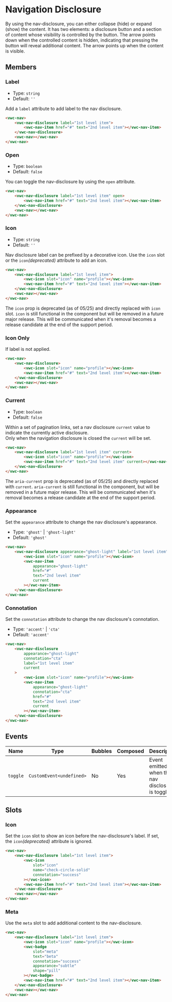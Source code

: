 # Navigation Disclosure

By using the nav-disclosure, you can either collapse (hide) or expand (show) the content.
It has two elements: a disclosure button and a section of content whose visibility is controlled by the button.
The arrow points down when the controlled content is hidden, indicating that pressing the button will reveal additional content.
The arrow points up when the content is visible.

## Members

### Label

- Type: `string`
- Default: `''`

Add a `label` attribute to add label to the nav disclosure.

```html preview
<vwc-nav>
	<vwc-nav-disclosure label="1st level item">
		<vwc-nav-item href="#" text="2nd level item"></vwc-nav-item>
	</vwc-nav-disclosure>
	<vwc-nav></vwc-nav>
</vwc-nav>
```

### Open

- Type: `boolean`
- Default: `false`

You can toggle the nav-disclosure by using the `open` attribute.

```html preview
<vwc-nav>
	<vwc-nav-disclosure label="1st level item" open>
		<vwc-nav-item href="#" text="2nd level item"></vwc-nav-item>
	</vwc-nav-disclosure>
	<vwc-nav></vwc-nav>
</vwc-nav>
```

### Icon

- Type: `string`
- Default: `''`

Nav disclosure label can be prefixed by a decorative icon.
Use the `icon` slot or the `icon`_(deprecated)_ attribute to add an icon.

```html preview
<vwc-nav>
	<vwc-nav-disclosure label="1st level item">
		<vwc-icon slot="icon" name="profile"></vwc-icon>
		<vwc-nav-item href="#" text="2nd level item"></vwc-nav-item>
	</vwc-nav-disclosure>
	<vwc-nav></vwc-nav>
</vwc-nav>
```

<vwc-note connotation="warning" headline="Deprecated Prop: icon">
	<vwc-icon slot="icon" name="warning-line" label="Warning:"></vwc-icon>

The `icon` prop is deprecated (as of 05/25) and directly replaced with `icon` slot. `icon` is still functional in the component but will be removed in a future major release. This will be communicated when it's removal becomes a release candidate at the end of the support period.

</vwc-note>

### Icon Only

If label is not applied.

```html preview
<vwc-nav>
	<vwc-nav-disclosure>
		<vwc-icon slot="icon" name="profile"></vwc-icon>
		<vwc-nav-item href="#" text="2nd level item"></vwc-nav-item>
	</vwc-nav-disclosure>
	<vwc-nav></vwc-nav>
</vwc-nav>
```

### Current

- Type: `boolean`
- Default: `false`

Within a set of pagination links, set a nav disclosure `current` value to indicate the currently active disclosure.  
Only when the navigation disclosure is closed the `current` will be set.

```html preview 150px
<vwc-nav>
	<vwc-nav-disclosure label="1st level item" current>
		<vwc-icon slot="icon" name="profile"></vwc-icon>
		<vwc-nav-item href="#" text="2nd level item" current></vwc-nav-item>
	</vwc-nav-disclosure>
</vwc-nav>
```

<vwc-note connotation="warning" headline="Deprecated Prop: aria-current">
	<vwc-icon slot="icon" name="warning-line"></vwc-icon>

The `aria-current` prop is deprecated (as of 05/25) and directly replaced with `current`. `aria-current` is still functional in the component, but will be removed in a future major release. This will be communicated when it's removal becomes a release candidate at the end of the support period.

</vwc-note>

### Appearance

Set the `appearance` attribute to change the nav disclosure's appearance.

- Type: `'ghost'` | `'ghost-light'`
- Default: `'ghost'`

```html preview 150px
<vwc-nav>
	<vwc-nav-disclosure appearance="ghost-light" label="1st level item" current>
		<vwc-icon slot="icon" name="profile"></vwc-icon>
		<vwc-nav-item
			appearance="ghost-light"
			href="#"
			text="2nd level item"
			current
		></vwc-nav-item>
	</vwc-nav-disclosure>
</vwc-nav>
```

### Connotation

Set the `connotation` attribute to change the nav disclosure's connotation.

- Type: `'accent'` | `'cta'`
- Default: `'accent'`

```html preview 150px
<vwc-nav>
	<vwc-nav-disclosure
		appearance="ghost-light"
		connotation="cta"
		label="1st level item"
		current
	>
		<vwc-icon slot="icon" name="profile"></vwc-icon>
		<vwc-nav-item
			appearance="ghost-light"
			connotation="cta"
			href="#"
			text="2nd level item"
			current
		></vwc-nav-item>
	</vwc-nav-disclosure>
</vwc-nav>
```

## Events

<div class="table-wrapper">

| Name     | Type                     | Bubbles | Composed | Description                                       |
| -------- | ------------------------ | ------- | -------- | ------------------------------------------------- |
| `toggle` | `CustomEvent<undefined>` | No      | Yes      | Event emitted when the nav disclosure is toggled. |

</div>

## Slots

### Icon

Set the `icon` slot to show an icon before the nav-disclosure's label.
If set, the `icon`_(deprecated)_ attribute is ignored.

```html preview
<vwc-nav>
	<vwc-nav-disclosure label="1st level item">
		<vwc-icon
			slot="icon"
			name="check-circle-solid"
			connotation="success"
		></vwc-icon>
		<vwc-nav-item href="#" text="2nd level item"></vwc-nav-item>
	</vwc-nav-disclosure>
	<vwc-nav></vwc-nav>
</vwc-nav>
```

### Meta

Use the `meta` slot to add additional content to the nav-disclosure.

```html preview
<vwc-nav>
	<vwc-nav-disclosure label="1st level item">
		<vwc-icon slot="icon" name="profile"></vwc-icon>
		<vwc-badge
			slot="meta"
			text="beta"
			connotation="success"
			appearance="subtle"
			shape="pill"
		></vwc-badge>
		<vwc-nav-item href="#" text="2nd level item"></vwc-nav-item>
	</vwc-nav-disclosure>
	<vwc-nav></vwc-nav>
</vwc-nav>
```
